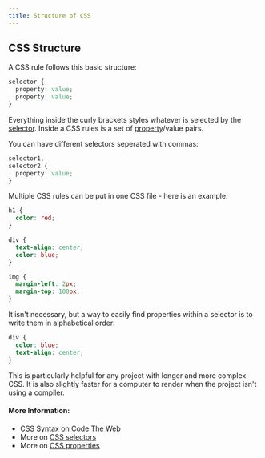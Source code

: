```yaml
---
title: Structure of CSS
---
```

## CSS Structure
A CSS rule follows this basic structure:
```CSS
selector {
  property: value;
  property: value;
}
```
Everything inside the curly brackets styles whatever is selected by the [selector]. Inside a CSS rules is a set of [property]/value pairs.

You can have different selectors seperated with commas:
```CSS
selector1, 
selector2 {
  property: value;
}
```

Multiple CSS rules can be put in one CSS file - here is an example:
```CSS
h1 {
  color: red;
}

div {
  text-align: center;
  color: blue;
}

img {
  margin-left: 2px;
  margin-top: 100px;
}
```

It isn't necessary, but a way to easily find properties within a selector is to write them in alphabetical order:
```CSS
div {
  color: blue;
  text-align: center;
}
```
This is particularly helpful for any project with longer and more complex CSS. It is also slightly faster for a computer to render when the project isn't using a compiler.

#### More Information:
- [CSS Syntax on Code The Web](https://codetheweb.blog/2017/11/11/css-syntax/)
- More on [CSS selectors][selector]
- More on [CSS properties][property]


[selector]: https://guide.freecodecamp.org/css/selectors
[property]: https://guide.freecodecamp.org/css/properties
